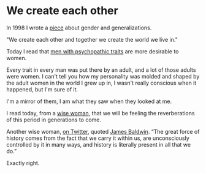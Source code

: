 # We create each other
In 1998 I wrote a <a href="http://scripting.com/davenet/1998/01/01/menStaySilent.html">piece</a> about gender and generalizations. 

"We create each other and together we create the world we live in." 

Today I read that <a href="https://bigthink.com/sex-relationships/dating-a-psychopath.amp.html">men with psychopathic traits</a> are more desirable to women. 

Every trait in every man was put there by an adult, and a lot of those adults were women. I can't tell you how my personality was molded and shaped by the adult women in the world I grew up in, I wasn't really conscious when it happened, but I'm sure of it. 

I'm a mirror of them, I am what they saw when they looked at me. 

I read today, from a <a href="https://www.facebook.com/annamasera/posts/10217478085568290">wise woman</a>, that we will be feeling the reverberations of this period in generations to come. 

Another wise woman, <a href="https://twitter.com/mayawiley/status/1254080040767229952">on Twitter</a>, quoted <a href="https://www.goodreads.com/quotes/411502-the-great-force-of-history-comes-from-the-fact-that">James Baldwin</a>. “The great force of history comes from the fact that we carry it within us, are unconsciously controlled by it in many ways, and history is literally present in all that we do.” 

Exactly right.

